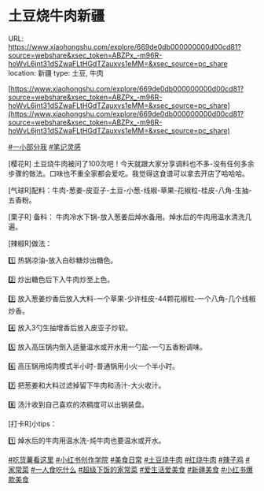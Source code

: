 # 土豆烧牛肉新疆

URL: https://www.xiaohongshu.com/explore/669de0db000000000d00cd81?source=webshare&xsec_token=ABZPx_-m96R-hoWvL6jnt31dSZwaFLtHGdTZauxvs1eMM=&xsec_source=pc_share
location: 新疆
type: 土豆, 牛肉

[https://www.xiaohongshu.com/explore/669de0db000000000d00cd81?source=webshare&xsec_token=ABZPx_-m96R-hoWvL6jnt31dSZwaFLtHGdTZauxvs1eMM=&xsec_source=pc_share](https://www.xiaohongshu.com/explore/669de0db000000000d00cd81?source=webshare&xsec_token=ABZPx_-m96R-hoWvL6jnt31dSZwaFLtHGdTZauxvs1eMM=&xsec_source=pc_share)

[#一小部分我](https://www.xiaohongshu.com/search_result?keyword=%25E4%25B8%2580%25E5%25B0%258F%25E9%2583%25A8%25E5%2588%2586%25E6%2588%2591&type=54&source=web_note_detail_r10) [#笔记灵感](https://www.xiaohongshu.com/search_result?keyword=%25E7%25AC%2594%25E8%25AE%25B0%25E7%2581%25B5%25E6%2584%259F&type=54&source=web_note_detail_r10)

[樱花R] 土豆烧牛肉被问了100次吧！今天就跟大家分享调料也不多-没有任何多余步骤的做法。口味也不重全家都会爱吃。我觉得这食谱可以拿去开店了哈哈哈。

[气球R]配料：牛肉-葱姜-皮亚子-土豆-小葱-线椒-草果-花椒粒-桂皮-八角-生抽-五香粉。

[栗子R] 备料： 牛肉冷水下锅-放入葱姜后焯水备用。焯水后的牛肉用温水清洗几遍。

[辣椒R]做法：

1️⃣ 热锅凉油-放入白砂糖炒出糖色。

2️⃣ 炒出糖色后下入牛肉炒至上色。

3️⃣ 放入葱姜炒香后放入大料-一个草果-少许桂皮-44颗花椒粒-一个八角-几个线椒炒香。

4️⃣ 放入3勺生抽增香后放入皮亚子炒软。

5️⃣ 放入高压锅内倒入适量温水或开水用一勺盐-一勺五香粉调味。

6️⃣ 高压锅用炖肉模式半小时-普通锅用小火一个半小时。

7️⃣ 把葱姜和大料过滤掉留下牛肉和汤汁-大火收汁。

8️⃣ 汤汁收到自己喜欢的浓稠度可以出锅装盘。

[打卡R]小tips：

1️⃣ 焯水后的牛肉用温水洗-炖牛肉也要温水或开水。

[#吃货薯看这里](https://www.xiaohongshu.com/search_result?keyword=%25E5%2590%2583%25E8%25B4%25A7%25E8%2596%25AF%25E7%259C%258B%25E8%25BF%2599%25E9%2587%258C&type=54&source=web_note_detail_r10) [#小红书创作学院](https://www.xiaohongshu.com/search_result?keyword=%25E5%25B0%258F%25E7%25BA%25A2%25E4%25B9%25A6%25E5%2588%259B%25E4%25BD%259C%25E5%25AD%25A6%25E9%2599%25A2&type=54&source=web_note_detail_r10) [#美食日常](https://www.xiaohongshu.com/search_result?keyword=%25E7%25BE%258E%25E9%25A3%259F%25E6%2597%25A5%25E5%25B8%25B8&type=54&source=web_note_detail_r10) [#土豆烧牛肉](https://www.xiaohongshu.com/search_result?keyword=%25E5%259C%259F%25E8%25B1%2586%25E7%2583%25A7%25E7%2589%259B%25E8%2582%2589&type=54&source=web_note_detail_r10) [#红烧牛肉](https://www.xiaohongshu.com/search_result?keyword=%25E7%25BA%25A2%25E7%2583%25A7%25E7%2589%259B%25E8%2582%2589&type=54&source=web_note_detail_r10) [#辣子鸡](https://www.xiaohongshu.com/search_result?keyword=%25E8%25BE%25A3%25E5%25AD%2590%25E9%25B8%25A1&type=54&source=web_note_detail_r10) [#家常菜](https://www.xiaohongshu.com/search_result?keyword=%25E5%25AE%25B6%25E5%25B8%25B8%25E8%258F%259C&type=54&source=web_note_detail_r10) [#一人食吃什么](https://www.xiaohongshu.com/search_result?keyword=%25E4%25B8%2580%25E4%25BA%25BA%25E9%25A3%259F%25E5%2590%2583%25E4%25BB%2580%25E4%25B9%2588&type=54&source=web_note_detail_r10) [#超级下饭的家常菜](https://www.xiaohongshu.com/search_result?keyword=%25E8%25B6%2585%25E7%25BA%25A7%25E4%25B8%258B%25E9%25A5%25AD%25E7%259A%2584%25E5%25AE%25B6%25E5%25B8%25B8%25E8%258F%259C&type=54&source=web_note_detail_r10) [#爱生活爱美食](https://www.xiaohongshu.com/search_result?keyword=%25E7%2588%25B1%25E7%2594%259F%25E6%25B4%25BB%25E7%2588%25B1%25E7%25BE%258E%25E9%25A3%259F&type=54&source=web_note_detail_r10) [#新疆美食](https://www.xiaohongshu.com/search_result?keyword=%25E6%2596%25B0%25E7%2596%2586%25E7%25BE%258E%25E9%25A3%259F&type=54&source=web_note_detail_r10) [#小红书爆款美食](https://www.xiaohongshu.com/search_result?keyword=%25E5%25B0%258F%25E7%25BA%25A2%25E4%25B9%25A6%25E7%2588%2586%25E6%25AC%25BE%25E7%25BE%258E%25E9%25A3%259F&type=54&source=web_note_detail_r10)